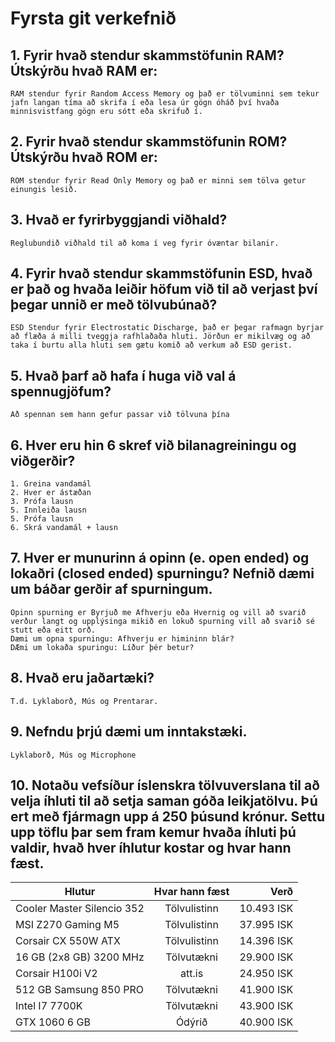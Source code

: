 # Fyrsta git verkefnið

## 1. Fyrir hvað stendur skammstöfunin RAM? Útskýrðu hvað RAM er:

	RAM stendur fyrir Random Access Memory og það er tölvuminni sem tekur jafn langan tíma að skrifa í eða lesa úr gögn óháð því hvaða minnisvistfang gögn eru sótt eða skrifuð í.
## 2. Fyrir hvað stendur skammstöfunin ROM? Útskýrðu hvað ROM er:

	ROM stendur fyrir Read Only Memory og það er minni sem tölva getur einungis lesið.
## 3. Hvað er fyrirbyggjandi viðhald?

	Reglubundið viðhald til að koma í veg fyrir óvæntar bilanir.
## 4. Fyrir hvað stendur skammstöfunin ESD, hvað er það og hvaða leiðir höfum við til að verjast því þegar unnið er með tölvubúnað?

	ESD Stendur fyrir Electrostatic Discharge, það er þegar rafmagn byrjar að flæða á milli tveggja rafhlaðaða hluti. Jörðun er mikilvæg og að taka í burtu alla hluti sem gætu komið að verkum að ESD gerist.
## 5. Hvað þarf að hafa í huga við val á spennugjöfum?

	Að spennan sem hann gefur passar við tölvuna þína
## 6. Hver eru hin 6 skref við bilanagreiningu og viðgerðir?

	1. Greina vandamál
	2. Hver er ástæðan
	3. Prófa lausn
	5. Innleiða lausn
	5. Prófa lausn
	6. Skrá vandamál + lausn
## 7. Hver er munurinn á opinn (e. open ended) og lokaðri (closed ended) spurningu? Nefnið dæmi um báðar gerðir af spurningum.

	Opinn spurning er Byrjuð me Afhverju eða Hvernig og vill að svarið verður langt og upplýsinga mikið en lokuð spurning vill að svarið sé stutt eða eitt orð.
	Dæmi um opna spurningu: Afhverju er himininn blár?
	DÆmi um lokaða spuringu: Líður þér betur?
## 8. Hvað eru jaðartæki?

	T.d. Lyklaborð, Mús og Prentarar.
## 9. Nefndu þrjú dæmi um inntakstæki.

	Lyklaborð, Mús og Microphone
## 10. Notaðu vefsíður íslenskra tölvuverslana til að velja íhluti til að setja saman góða leikjatölvu. Þú ert með fjármagn upp á 250 þúsund krónur. Settu upp töflu þar sem fram kemur hvaða íhluti þú valdir, hvað hver íhlutur kostar og hvar hann fæst.

|   Hlutur  				|   Hvar hann fæst	 		|	Verð			|
|---------------------------|:-------------------------:|------------------:|
|Cooler Master Silencio 352	|Tölvulistinn				|10.493	ISK			|
|MSI Z270 Gaming M5		 	|Tölvulistinn				|37.995	ISK			|
|Corsair CX 550W ATX 		|Tölvulistinn				|14.396	ISK			|	
|16 GB (2x8 GB) 3200 MHz	|Tölvutækni					|29.900	ISK			|
|Corsair H100i V2		 	|att.is						|24.950	ISK			|
|512 GB Samsung 850 PRO		|Tölvutækni					|41.900	ISK			|
|Intel I7 7700K			 	|Tölvutækni					|43.900	ISK			|
|GTX 1060 6 GB				|Ódýrið				 		|40.900 ISK			|

